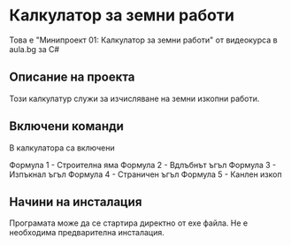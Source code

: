 # Калкулатор за земни работи
Това е "Минипроект 01: Калкулатор за земни работи" от видеокурса в aula.bg за C#

## Описание на проекта
Този калкулатур служи за изчисляване на земни изкопни работи.

## Включени команди
В калкулатора са включени

Формула 1 - Строителна яма
Формула 2 - Вдлъбнът ъгъл
Формула 3 - Изпъкнал ъгъл
Формула 4 - Страничен ъгъл
Формула 5 - Канлен изкоп

## Начини на инсталация
Програмата може да се стартира директно от exe файла. Не е необходима предварителна инсталация.
